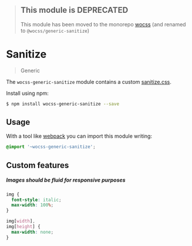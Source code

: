 > ## This module is DEPRECATED
> This module has been moved to the monorepo [wocss](https://github.com/wocss/wocss/tree/master/packages/generic.sanitize#readme) (and renamed to `@wocss/generic-sanitize`)

# Sanitize

> Generic

The `wocss-generic-sanitize` module contains a custom [sanitize.css](https://github.com/jonathantneal/sanitize.css).

Install using npm:

```sh
$ npm install wocss-generic-sanitize --save
```

## Usage

With a tool like [webpack](https://webpack.github.io/) you can import this module writing:

```scss
@import '~wocss-generic-sanitize';
```

## Custom features

##### Images should be fluid for responsive purposes

```scss
img {
  font-style: italic;
  max-width: 100%;
}

img[width],
img[height] {
  max-width: none;
}
```
